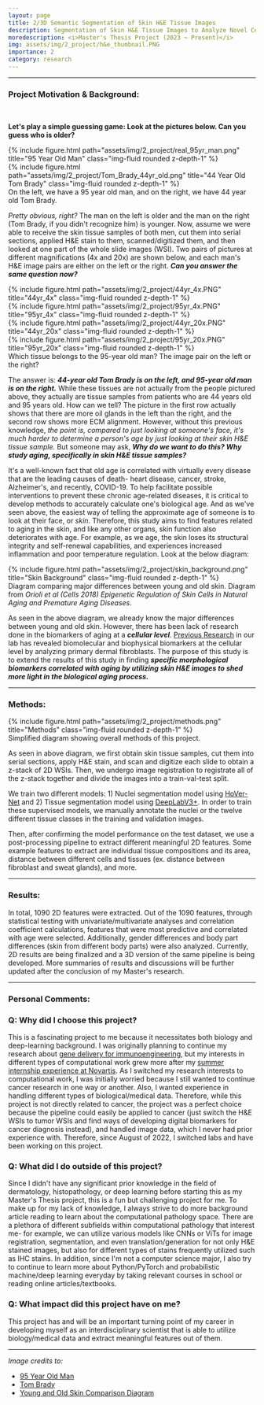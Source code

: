 ```yaml
---
layout: page
title: 2/3D Semantic Segmentation of Skin H&E Tissue Images 
description: Segmentation of Skin H&E Tissue Images to Analyze Novel Cellular Biomarkers of Aging
moredescription: <i>Master's Thesis Project (2023 ~ Present)</i>
img: assets/img/2_project/h&e_thumbnail.PNG
importance: 2
category: research
---
```


---

### **Project Motivation & Background:**
<br>

**Let's play a simple guessing game: Look at the pictures below. Can you guess who is older?**

<div class="row">
    <div class="col-sm mt-3 mt-md-0">
        {% include figure.html path="assets/img/2_project/real_95yr_man.png" title="95 Year Old Man" class="img-fluid rounded z-depth-1" %}
    </div>
    <div class="col-sm mt-3 mt-md-0">
        {% include figure.html path="assets/img/2_project/Tom_Brady_44yr_old.png" title="44 Year Old Tom Brady" class="img-fluid rounded z-depth-1" %}
    </div>
</div>
<div class="caption">
    On the left, we have a 95 year old man, and on the right, we have 44 year old Tom Brady. 
</div>

*Pretty obvious, right?* The man on the left is older and the man on the right (Tom Brady, if you didn't recognize him) is younger. 
Now, assume we were able to receive the skin tissue samples of both men, cut them into serial sections, applied H&E stain to them, scanned/digitized them, 
and then looked at one part of the whole slide images (WSI). Two pairs of pictures at different magnifications (4x and 20x) are shown below, and each man's H&E image pairs 
are either on the left or the right. ***Can you answer the same question now?***

<div class="row">
    <div class="col-sm mt-3 mt-md-0">
        {% include figure.html path="assets/img/2_project/44yr_4x.PNG" title="44yr_4x" class="img-fluid rounded z-depth-1" %}
    </div>
    <div class="col-sm mt-3 mt-md-0">
        {% include figure.html path="assets/img/2_project/95yr_4x.PNG" title="95yr_4x" class="img-fluid rounded z-depth-1" %}
    </div>
</div>
<div class="row">
    <div class="col-sm mt-3 mt-md-0">
        {% include figure.html path="assets/img/2_project/44yr_20x.PNG" title="44yr_20x" class="img-fluid rounded z-depth-1" %}
    </div>
    <div class="col-sm mt-3 mt-md-0">
        {% include figure.html path="assets/img/2_project/95yr_20x.PNG" title="95yr_20x" class="img-fluid rounded z-depth-1" %}
    </div>
</div>
<div class="caption">
    Which tissue belongs to the 95-year old man? The image pair on the left or the right? 
</div>

The answer is: ***44-year old Tom Brady is on the left, and 95-year old man is on the right.*** While these tissues are not actually from the people
pictured above, they actually are tissue samples from patients who are 44 years old and 95 years old. How can we tell? The picture in the first row actually shows that
there are more oil glands in the left than the right, and the second row shows more ECM alignment. However, without this previous knowledge, *the point is, compared to
just looking at someone's face, it's much harder to determine a person's age by just looking at their skin H&E tissue sample.* But someone may ask, ***Why do we want to do this? Why study aging, 
specifically in skin H&E tissue samples?***

It's a well-known fact that old age is correlated with virtually every disease that are the leading causes of death- heart disease, cancer, stroke, Alzheimer's, and recently,
COVID-19. To help facilitate possible interventions to prevent these chronic age-related diseases, it is critical to develop methods to accurately calculate one's biological age.
And as we've seen above, the easiest way of telling the approximate age of someone is to look at their face, or *skin*. Therefore, this study aims to find features related to aging
in the skin, and like any other organs, skin function also  deteriorates with age. For example, as we age, the skin loses its structural integrity and self-renewal capabilities, 
and experiences increased inflammation and poor temperature regulation. Look at the below diagram:

<div class="row">
    <div class="col-sm">
        {% include figure.html path="assets/img/2_project/skin_background.png" title="Skin Background" class="img-fluid rounded z-depth-1" %}
    </div>
</div>
<div class="caption">
    Diagram comparing major differences between young and old skin. Diagram from <i>Orioli et al (Cells 2018) Epigenetic Regulation of Skin Cells in Natural Aging and Premature Aging Diseases</i>.
</div>

As seen in the above diagram, we already know the major differences between young and old skin. However, there has been lack of research done in the biomarkers of aging
at a ***cellular level***. [Previous Research](https://www.nature.com/articles/s41551-017-0093) in our lab has revealed biomolecular and biophysical biomarkers at the cellular level
by analyzing primary dermal fibroblasts. The purpose of this study is to extend the results of this study in finding ***specific morphological biomarkers correlated with aging by utilizing skin H&E images
to shed more light in the biological aging process.***

---

### **Methods:**
<div class="row">
    <div class="col-sm">
        {% include figure.html path="assets/img/2_project/methods.png" title="Methods" class="img-fluid rounded z-depth-1" %}
    </div>
</div>
<div class="caption">
    Simplified diagram showing overall methods of this project.
</div>

As seen in above diagram, we first obtain skin tissue samples, cut them into serial sections, apply H&E stain, and scan and digitize each
slide to obtain a z-stack of 2D WSIs. Then, we undergo image registration to registrate all of the z-stack together and divide the images into
a train-val-test split. 

We train two different models: 1) Nuclei segmentation model using [HoVer-Net](https://arxiv.org/pdf/1812.06499v5.pdf) and 2) Tissue segmentation model
using [DeepLabV3+](https://arxiv.org/pdf/1802.02611.pdf). In order to train these supervised models, we manually annotate the nuclei or the twelve different tissue
classes in the training and validation images.

Then, after confirming the model performance on the test dataset, we use a post-processing pipeline to extract different meaningful 2D features. Some example features to extract are 
individual tissue compositions and its area, distance between different cells and tissues (ex. distance between fibroblast and sweat glands), and more. 

---

### **Results:**
In total, 1090 2D features were extracted. Out of the 1090 features, through statistical testing with univariate/multivariate analyses and correlation coefficient calculations,
features that were most predictive and correlated with age were selected. Additionally, gender differences and body part differences (skin
from different body parts) were also analyzed. Currently, 2D results are being finalized and a 3D version of the same pipeline is being developed.
More summaries of results and discussions will be further updated after the conclusion of my Master's research. 

---

### **Personal Comments:**

### Q: Why did I choose this project? ###

This is a fascinating project to me because it necessitates both biology and deep-learning background. I was originally planning to continue my research about
[gene delivery for immunoengineering](/projects/3_project/), but my interests in different types of computational work grew more after my [summer internship experience
at Novartis](/projects/4_project/). As I switched my research interests to computational work, I was initially worried because I still wanted to continue cancer research in one way or another. 
Also, I wanted experience in handling different types of biological/medical data. Therefore, while this project is not directly related to cancer, the project was a perfect choice because the 
pipeline could easily be applied to cancer (just switch the H&E WSIs to tumor WSIs and find ways of developing digital biomarkers for cancer diagnosis instead), and handled image data, which 
I never had prior experience with. Therefore, since August of 2022, I switched labs and have been working on this project.


### Q: What did I do outside of this project? ###
<p>
Since I didn't have any significant prior knowledge in the field of dermatology, histopathology, or deep learning before starting this as my Master's Thesis project, this is a fun but challenging project for me. 
To make up for my lack of knowledge, I always strive to do more background article reading to learn about the computational pathology space. There are a plethora of different subfields within computational pathology
that interest me- for example, we can utilize various models like CNNs or ViTs for image registration, segmentation, and even translation/generation for not only H&E stained images, but also for different types of stains frequently 
utilized such as IHC stains. In addition, since I'm not a computer science major, I also try to continue to learn more about Python/PyTorch and probabilistic machine/deep learning everyday by taking relevant
courses in school or reading online articles/textbooks. 
</p>

### Q: What impact did this project have on me? ###

This project has and will be an important turning point of my career in developing myself as an interdisciplinary scientist that is able to utilize biology/medical data and extract
meaningful features out of them. 

---

*Image credits to:*
- [95 Year Old Man](https://www.gq.com/story/how-does-a-95-year-old-runner-stay-in-shape)
- [Tom Brady](https://en.wikipedia.org/wiki/Tom_Brady)
- [Young and Old Skin Comparison Diagram](https://www.ncbi.nlm.nih.gov/pmc/articles/PMC6315602/)